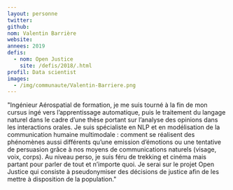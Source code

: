 ```yaml
---
layout: personne
twitter: 
github: 
nom: Valentin Barrière
website:
annees: 2019
defis: 
  - nom: Open Justice
    site: /defis/2018/.html
profil: Data scientist
images:
  - /img/communaute/Valentin-Barriere.png
---
```


"Ingénieur Aérospatial de formation, je me suis tourné à la fin de mon cursus ingé vers l’apprentissage automatique, puis le traitement du langage naturel dans le cadre d’une thèse portant sur l’analyse des opinions dans les interactions orales. Je suis spécialiste en NLP et en modélisation de la communication humaine multimodale : comment se réalisent des phénomènes aussi différents qu’une emission d’émotions ou une tentative de persuasion grâce à nos moyens de communications naturels (visage, voix, corps). Au niveau perso, je suis féru de trekking et cinéma mais partant pour parler de tout et n’importe quoi. Je serai sur le projet Open Justice qui consiste à pseudonymiser des décisions de justice afin de les mettre à disposition de la population."
